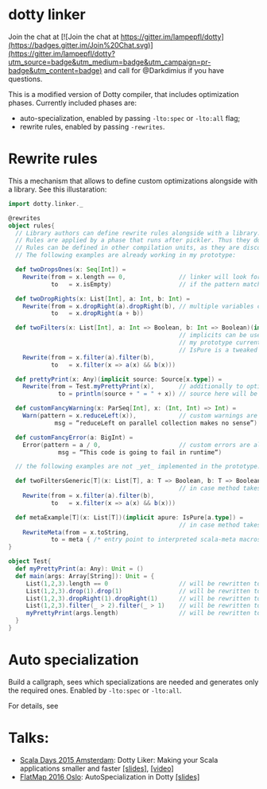 dotty linker
=====

Join the chat at [![Join the chat at https://gitter.im/lampepfl/dotty](https://badges.gitter.im/Join%20Chat.svg)](https://gitter.im/lampepfl/dotty?utm_source=badge&utm_medium=badge&utm_campaign=pr-badge&utm_content=badge) and call for @Darkdimius if you have questions.

This is a modified version of Dotty compiler, that includes optimization phases.
Currently included phases are:
 - auto-specialization, enabled by passing `-lto:spec` or `-lto:all` flag;
 - rewrite rules, enabled by passing `-rewrites`.

# Rewrite rules 
This a mechanism that allows to define custom optimizations alongside with a library. See this illustaration:
```scala
import dotty.linker._

@rewrites
object rules{
  // Library authors can define rewrite rules alongside with a library.
  // Rules are applied by a phase that runs after pickler. Thus they do not interact with type checking.
  // Rules can be defined in other compilation units, as they are discovered through TASTY.
  // The following examples are already working in my prototype:

  def twoDropsOnes(x: Seq[Int]) =
    Rewrite(from = x.length == 0,               // linker will look for pattern in `from`, where method arguments are variables to be bound to trees
            to   = x.isEmpty)                   // if the pattern matches, it will rewrite it to `to`, replacing arguments with bound trees

  def twoDropRights(x: List[Int], a: Int, b: Int) =
    Rewrite(from = x.dropRight(a).dropRight(b), // multiple variables can be bound at once
            to   = x.dropRight(a + b))

  def twoFilters(x: List[Int], a: Int => Boolean, b: Int => Boolean)(implicit apure: IsPure[a.type]) =
                                                // implicits can be used to specify additional constraints. 
                                                // my prototype currently supports IsPure and IsLiteral
                                                // IsPure is a tweaked check from tpd.
    Rewrite(from = x.filter(a).filter(b), 
            to   = x.filter(x => a(x) && b(x)))

  def prettyPrint(x: Any)(implicit source: Source[x.type]) =
    Rewrite(from = Test.myPrettyPrint(x),       // additionally to optimisations, possible use-cases include pretty-printing of debug messages
              to = println(source + " = " + x)) // source here will be replaced by the tree.show corresponding to `x`

  def customFancyWarning(x: ParSeq[Int], x: (Int, Int) => Int) =
    Warn(pattern = x.reduceLeft(x)),            // custom warnings are also supported
             msg = “reduceLeft on parallel collection makes no sense”)

  def customFancyError(a: BigInt) =
    Error(pattern = a / 0,                      // custom errors are also supported
              msg = “This code is going to fail in runtime“)

  // the following examples are not _yet_ implemented in the prototype.

  def twoFiltersGeneric[T](x: List[T], a: T => Boolean, b: T => Boolean)(implicit apure: IsPure[a.type]) =
                                                // in case method takes type arguments, T becomes a similar type-variable to-be-bound.  
    Rewrite(from = x.filter(a).filter(b), 
            to   = x.filter(x => a(x) && b(x)))

  def metaExample[T](x: List[T])(implicit apure: IsPure[a.type]) =
                                                // in case method takes type arguments, T becomes a similar type-variable to-be-bound.  
    RewriteMeta(from = x.toString, 
            to = meta { /* entry point to interpreted scala-meta macros */})
}

object Test{
  def myPrettyPrint(a: Any): Unit = ()
  def main(args: Array[String]): Unit = {
     List(1,2,3).length == 0                    // will be rewritten to List(1,2,3).isEmpty
     List(1,2,3).drop(1).drop(1)                // will be rewritten to List(1, 2, 3).drop(2)
     List(1,2,3).dropRight(1).dropRight(1)      // will be rewritten to List(1, 2, 3).dropRight(1 + 1)
     List(1,2,3).filter(_ > 2).filter(_ > 1)    // will be rewritten to List(1, 2, 3).filter(x =>  _ > 2 && _ > 1)
     myPrettyPrint(args.length)                 // will be rewritten to println(“args.length” + “ = “ + args.length)
  }
}
```
# Auto specialization

Build a callgraph, sees which specializations are needed and generates only the required ones.
Enabled by `-lto:spec` or `-lto:all`.

For details, see 


# Talks:
- [Scala Days 2015 Amsterdam](http://event.scaladays.org/scaladays-amsterdam-2015): Dotty Liker: Making your Scala applications smaller and faster
[\[slides\]](https://d-d.me/scaladays2015/),
[\[video\]](https://www.parleys.com/tutorial/making-your-scala-applications-smaller-faster-dotty-linker)
- [FlatMap 2016 Oslo](http://2016.flatmap.no/): AutoSpecialization in Dotty
[\[slides\]](https://d-d.me/talks/flatmap2016/)

